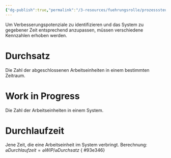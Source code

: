 ```yaml
---
{"dg-publish":true,"permalink":"/3-resources/fuehrungsrolle/prozesssteuerung/kanban-in-der-it-von-klaus-leopold/metriken/","created":"2024-04-17T13:40:28.678+02:00","updated":"2024-04-20T23:33:33.184+02:00"}
---
```



Um Verbesserungspotenziale zu identifizieren und das System zu gegebener Zeit entsprechend anzupassen, müssen verschiedene Kennzahlen erhoben werden.

# Durchsatz

Die Zahl der abgeschlossenen Arbeitseinheiten in einem bestimmten Zeitraum.

# Work in Progress

Die Zahl der Arbeitseinheiten in einem System.

# Durchlaufzeit

Jene Zeit, die eine Arbeitseinheit im System verbringt.
Berechnung: $\varnothing Durchlaufzeit = \varnothing WIP / \varnothing Durchsatz$
{ #93e346}

